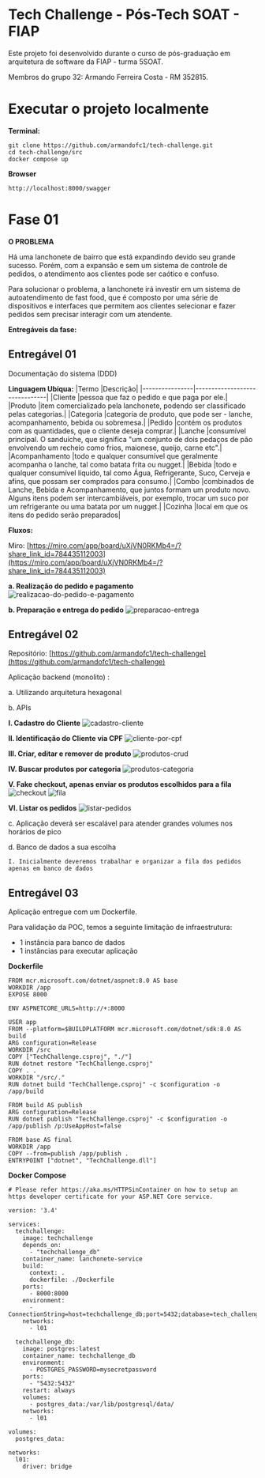 # Tech Challenge - Pós-Tech SOAT - FIAP

Este projeto foi desenvolvido durante o curso de pós-graduação em arquitetura de software da FIAP - turma 5SOAT.

Membros do grupo 32: Armando Ferreira Costa - RM 352815.

# Executar o projeto localmente

**Terminal:**
```
git clone https://github.com/armandofc1/tech-challenge.git
cd tech-challenge/src
docker compose up
```

**Browser**
```
http://localhost:8000/swagger
```

# Fase 01

**O PROBLEMA**

Há uma lanchonete de bairro que está expandindo devido seu grande sucesso. Porém, com a expansão e sem um sistema de controle de pedidos, o atendimento aos clientes pode ser caótico e confuso.

Para solucionar o problema, a lanchonete irá investir em um sistema de autoatendimento de fast food, que é composto por uma série de dispositivos e interfaces que permitem aos clientes selecionar e fazer pedidos sem precisar interagir com um atendente.                      

**Entregáveis da fase:**

## Entregável 01

Documentação do sistema (DDD)

**Linguagem Ubíqua:**
|Termo           |Descrição|
|----------------|-------------------------------|
|Cliente |pessoa que faz o pedido e que paga por ele.|
|Produto |item comercializado pela lanchonete, podendo ser classificado pelas categorias.|
|Categoria |categoria de produto, que pode ser - lanche, acompanhamento, bebida ou sobremesa.|
|Pedido |contém os produtos  com as quantidades, que o cliente deseja comprar.|
|Lanche |consumível principal. O sanduíche, que significa "um conjunto de dois pedaços de pão envolvendo um recheio como frios, maionese, queijo, carne etc".|
|Acompanhamento |todo e qualquer consumível que geralmente acompanha o lanche, tal como batata frita ou nugget.|
|Bebida |todo e qualquer consumível líquido, tal como Água, Refrigerante, Suco, Cerveja e afins, que possam ser comprados para consumo.|
|Combo |combinados de Lanche, Bebida e Acompanhamento, que juntos formam um produto novo. Alguns itens podem ser intercambiáveis, por exemplo, trocar um suco por um refrigerante ou uma batata por um nugget.|
|Cozinha |local em que os itens do pedido serão preparados|
 
**Fluxos:**

Miro: [https://miro.com/app/board/uXjVN0RKMb4=/?share_link_id=784435112003](https://miro.com/app/board/uXjVN0RKMb4=/?share_link_id=784435112003)

**a. Realização do pedido e pagamento**
![realizacao-do-pedido-e-pagamento](docs/images/pedidos_pagamentos.PNG)

**b. Preparação e entrega do pedido**
![preparacao-entrega](docs/images/preparacao_entrega.PNG)

## Entregável 02

Repositório: [https://github.com/armandofc1/tech-challenge](https://github.com/armandofc1/tech-challenge)

Aplicação backend (monolito) :

a. Utilizando arquitetura hexagonal

b. APIs

**I. Cadastro do Cliente**
![cadastro-cliente](docs/images/cadastro_de_cliente.png)

**II. Identificação do Cliente via CPF**
![cliente-por-cpf](docs/images/identificacao_por_cpf.png)

**III. Criar, editar e remover de produto**
![produtos-crud](docs/images/produtos_crud.png)

**IV. Buscar produtos por categoria**
![produtos-categoria](docs/images/produtos-categoria.png)

**V. Fake checkout, apenas enviar os produtos escolhidos para a fila**
![checkout](checkout.png)
![fila](docs/images/fila.PNG)

**VI. Listar os pedidos**
![listar-pedidos](docs/images/listar_pedidos.png)

c. Aplicação deverá ser escalável para atender grandes volumes nos horários de pico

d. Banco de dados a sua escolha
```
I. Inicialmente deveremos trabalhar e organizar a fila dos pedidos apenas em banco de dados
```

## Entregável 03

Aplicação entregue com um Dockerfile.

Para validação da POC, temos a seguinte limitação de infraestrutura:
- 1 instância para banco de dados
- 1 instâncias para executar aplicação

**Dockerfile**
```
FROM mcr.microsoft.com/dotnet/aspnet:8.0 AS base
WORKDIR /app
EXPOSE 8000

ENV ASPNETCORE_URLS=http://+:8000

USER app
FROM --platform=$BUILDPLATFORM mcr.microsoft.com/dotnet/sdk:8.0 AS build
ARG configuration=Release
WORKDIR /src
COPY ["TechChallenge.csproj", "./"]
RUN dotnet restore "TechChallenge.csproj"
COPY . .
WORKDIR "/src/."
RUN dotnet build "TechChallenge.csproj" -c $configuration -o /app/build

FROM build AS publish
ARG configuration=Release
RUN dotnet publish "TechChallenge.csproj" -c $configuration -o /app/publish /p:UseAppHost=false

FROM base AS final
WORKDIR /app
COPY --from=publish /app/publish .
ENTRYPOINT ["dotnet", "TechChallenge.dll"]

```
**Docker Compose**
```
# Please refer https://aka.ms/HTTPSinContainer on how to setup an https developer certificate for your ASP.NET Core service.

version: '3.4'

services:
  techchallenge:
    image: techchallenge
    depends_on:
      - "techchallenge_db"
    container_name: lanchonete-service
    build:
      context: .
      dockerfile: ./Dockerfile
    ports:
      - 8000:8000
    environment:
      - ConnectionString=host=techchallenge_db;port=5432;database=tech_challenge;username=postgres;password=mysecretpassword;Pooling=true;
    networks:
      - l01

  techchallenge_db:
    image: postgres:latest
    container_name: techchallenge_db
    environment:
      - POSTGRES_PASSWORD=mysecretpassword
    ports:
      - "5432:5432"
    restart: always
    volumes:
      - postgres_data:/var/lib/postgresql/data/ 
    networks:
      - l01

volumes:
  postgres_data:

networks: 
  l01:
    driver: bridge
```
